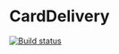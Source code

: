 # CardDelivery
[![Build status](https://ci.appveyor.com/api/projects/status/fl6g9jbbg40v45w6?svg=true)](https://ci.appveyor.com/project/Oleg2394/carddelivery)
